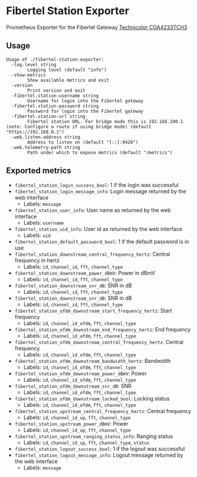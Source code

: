 # Fibertel Station Exporter
Prometheus Exporter for the Fibertel Gateway [Technicolor CGA4233TCH3](https://www.technicolor.com/node/8053)

## Usage
```
Usage of ./fibertel-station-exporter:
  -log.level string
    	Logging level (default "info")
  -show-metrics
    	Show available metrics and exit
  -version
    	Print version and exit
  -fibertel.station-username string
    	Username for login into the Fibertel gateway
  -fibertel.station-password string
    	Password for login into the Fibertel gateway
  -fibertel.station-url string
    	Fibertel station URL. For bridge mode this is 192.168.100.1 (note: Configure a route if using bridge mode) (default "https://192.168.0.1")
  -web.listen-address string
    	Address to listen on (default "[::]:9420")
  -web.telemetry-path string
    	Path under which to expose metrics (default "/metrics")
```

## Exported metrics
* `fibertel_station_login_success_bool`: 1 if the login was successful
* `fibertel_station_login_message_info`: Login message returned by the web interface
  - Labels: `message`
* `fibertel_station_user_info`: User name as returned by the web interface
  - Labels: `username`
* `fibertel_station_uid_info`: User id as returned by the web interface
  - Labels: `uid`
* `fibertel_station_default_password_bool`: 1 if the default password is in use
* `fibertel_station_downstream_central_frequency_hertz`: Central frequency in hertz
  - Labels: `id`, `channel_id`, `fft`, `channel_type`
* `fibertel_station_downstream_power_dBmV`: Power in dBmV
  - Labels: `id`, `channel_id`, `fft`, `channel_type`
* `fibertel_station_downstream_snr_dB`: SNR in dB
  - Labels: `id`, `channel_id`, `fft`, `channel_type`
* `fibertel_station_downstream_snr_dB`: SNR in dB
  - Labels: `id`, `channel_id`, `fft`, `channel_type`
* `fibertel_station_ofdm_downstream_start_frequency_hertz`: Start frequency
  - Labels: `id`, `channel_id_ofdm`, `fft`, `channel_type`
* `fibertel_station_ofdm_downstream_end_frequency_hertz`: End frequency
  - Labels: `id`, `channel_id_ofdm`, `fft`, `channel_type`
* `fibertel_station_ofdm_downstream_central_frequency_hertz`: Central frequency
  - Labels: `id`, `channel_id_ofdm`, `fft`, `channel_type`
* `fibertel_station_ofdm_downstream_bandwidth_hertz`: Bandwidth
  - Labels: `id`, `channel_id_ofdm`, `fft`, `channel_type`
* `fibertel_station_ofdm_downstream_power_dBmV`: Power
  - Labels: `id`, `channel_id_ofdm`, `fft`, `channel_type`
* `fibertel_station_ofdm_downstream_snr_dB`: SNR
  - Labels: `id`, `channel_id_ofdm`, `fft`, `channel_type`
* `fibertel_station_ofdm_downstream_locked_bool`: Locking status
  - Labels: `id`, `channel_id_ofdm`, `fft`, `channel_type`
* `fibertel_station_upstream_central_frequency_hertz`: Central frequency
  - Labels: `id`, `channel_id_up`, `fft`, `channel_type`
* `fibertel_station_upstream_power_dBmV`: Power
  - Labels: `id`, `channel_id_up`, `fft`, `channel_type`
* `fibertel_station_upstream_ranging_status_info`: Ranging status
  - Labels: `id`, `channel_id_up`, `fft`, `channel_type`, `status`
* `fibertel_station_logout_success_bool`: 1 if the logout was successful
* `fibertel_station_logout_message_info`: Logout message returned by the web interface
  - Labels: `message`